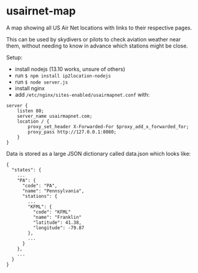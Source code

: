 # usairnet-map

A map showing all US Air Net locations with links to their respective pages.

This can be used by skydivers or pilots to check aviation weather near them, without needing to know in advance which stations might be close.

Setup:

- install nodejs (13.10 works, unsure of others)
- run `$ npm install ip2location-nodejs`
- run `$ node server.js`
- install nginx
- add `/etc/nginx/sites-enabled/usairmapnet.conf` with:
```
server {
    listen 80;
    server_name usairmapnet.com;
    location / {
        proxy_set_header X-Forwarded-For $proxy_add_x_forwarded_for;
        proxy_pass http://127.0.0.1:8080;
    }
}
```

Data is stored as a large JSON dictionary called data.json which looks like:

```
{
  "states": {
    ...
    "PA": {
      "code": "PA",
      "name": "Pennsylvania",
      "stations": {
        ...
        "KFML": {
          "code": "KFML"
          "name": "Franklin"
          "latitude": 41.38,
          "longitude": -79.87
        },
        ...
      }
    },
    ...
  }
}
```
